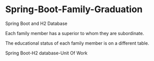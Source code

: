 # Spring-Boot-Family-Graduation
 Spring Boot and H2 Database 

Each family member has a superior to whom they are subordinate.

The educational status of each family member is on a different table.

Spring Boot-H2 database-Unit Of Work
